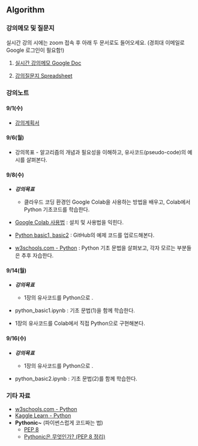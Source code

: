 ## Algorithm

### 강의메모 및 질문지

실시간 강의 시에는 zoom 접속 후 아래 두 문서로도 들어오세요. (경희대 이메일로 Google 로그인이 필요함!)

1. [실시간 강의메모 Google Doc](https://docs.google.com/document/d/1W5Xdrc8U26Q6rryIAS_o5lQIotwaeok0myewZpaVfqk)

2. [강의질문지 Spreadsheet](https://docs.google.com/spreadsheets/d/1V7jakZjPTKyLyQIzT8Re8GIwJVlU-Qks4fhPR3VhbVI)


### 강의노트

#### 9/1(수)

* [강의계획서](https://sugang.khu.ac.kr/core?attribute=lectPlan&p_year=2021&p_term=20&p_teach=027799&p_code=IE31800&p_subjt=IE318&lang=ko&loginYn=N&schedule_cd=hakbu&fake=1630762842311)

#### 9/6(월)

* 강의목표 - 알고리즘의 개념과 필요성을 이해하고, 유사코드(pseudo-code)의 예시를 살펴본다.

#### 9/8(수)

* ___강의목표___
  - 클라우드 코딩 환경인 Google Colab을 사용하는 방법을 배우고, Colab에서 Python 기초코드를 학습한다.

* [Google Colab 사용법](https://docs.google.com/document/d/1dNI-H5wLt23CE1kA0C7XHus5Z04WcYLFdqRtiKh4sfQ/edit) : 설치 및 사용법을 익힌다.

* [Python basic1, basic2](https://github.com/jjyjung/python) : GitHub의 예제 코드를 업로드해본다.

* [w3schools.com - Python](https://www.w3schools.com/python/) : Python 기초 문법을 살펴보고, 각자 모르는 부분들은 추후 자습한다.

#### 9/14(월)

* ___강의목표___
  - 1장의 유사코드를 Python으로 .

* python_basic1.ipynb : 기초 문법(1)을 함께 학습한다.

* 1장의 유사코드를 Colab에서 직접 Python으로 구현해본다.

#### 9/16(수)

* ___강의목표___
  - 1장의 유사코드를 Python으로 .

* python_basic2.ipynb : 기초 문법(2)를 함께 학습한다.

### 기타 자료
* [w3schools.com - Python](https://www.w3schools.com/python/)
* [Kaggle Learn - Python](https://www.kaggle.com/learn/python/)
* __Pythonic~__ (파이썬스럽게 코드짜는 법)
  - [PEP 8](https://www.python.org/dev/peps/pep-0008/)
  - [Pythonic은 무엇인가? (PEP 8 정리)](https://codechacha.com/ko/pythonic-and-pep8/)
